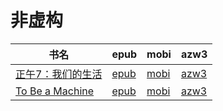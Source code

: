 # 非虚构

| 书名 | epub | mobi | azw3 |
| --- | --- | --- | --- |
| [正午7：我们的生活](http://ct.dalanmei.com/f/31084289-572116680-b0e2eb) | [epub](http://ct.dalanmei.com/f/31084289-572116680-b0e2eb) | [mobi](http://ct.dalanmei.com/f/31084289-571665097-d4aedb) | [azw3](http://ct.dalanmei.com/f/31084289-572176601-9436d1) |
| [To Be a Machine](http://ct.dalanmei.com/f/31084289-571801146-d54ac3) | [epub](http://ct.dalanmei.com/f/31084289-571801146-d54ac3) | [mobi](http://ct.dalanmei.com/f/31084289-571532041-7c96ab) | [azw3](http://ct.dalanmei.com/f/31084289-571989232-5e1587) |
